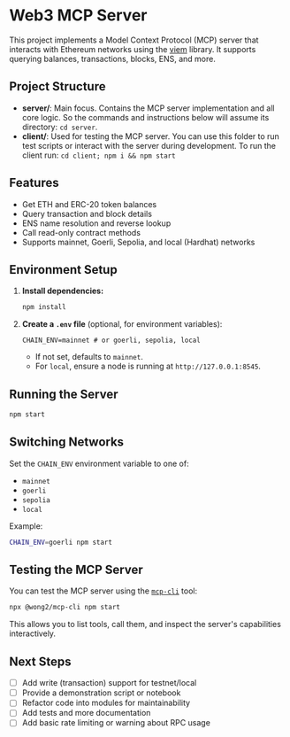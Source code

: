 # Web3 MCP Server

This project implements a Model Context Protocol (MCP) server that interacts with Ethereum networks using the [viem](https://viem.sh/) library. It supports querying balances, transactions, blocks, ENS, and more.

## Project Structure
- **server/**: Main focus. Contains the MCP server implementation and all core logic. So the commands and instructions below will assume its directory: `cd server`.
- **client/**: Used for testing the MCP server. You can use this folder to run test scripts or interact with the server during development. To run the client run: `cd client; npm i && npm start`

## Features
- Get ETH and ERC-20 token balances
- Query transaction and block details
- ENS name resolution and reverse lookup
- Call read-only contract methods
- Supports mainnet, Goerli, Sepolia, and local (Hardhat) networks

## Environment Setup

1. **Install dependencies:**
   ```bash
   npm install
   ```
2. **Create a `.env` file** (optional, for environment variables):
   ```env
   CHAIN_ENV=mainnet # or goerli, sepolia, local
   ```
   - If not set, defaults to `mainnet`.
   - For `local`, ensure a node is running at `http://127.0.0.1:8545`.

## Running the Server

```bash
npm start
```

## Switching Networks
Set the `CHAIN_ENV` environment variable to one of:
- `mainnet`
- `goerli`
- `sepolia`
- `local`

Example:
```bash
CHAIN_ENV=goerli npm start
```

## Testing the MCP Server
You can test the MCP server using the [`mcp-cli`](https://github.com/wong2/mcp-cli) tool:

```bash
npx @wong2/mcp-cli npm start
```

This allows you to list tools, call them, and inspect the server's capabilities interactively.

## Next Steps
- [ ] Add write (transaction) support for testnet/local
- [ ] Provide a demonstration script or notebook
- [ ] Refactor code into modules for maintainability
- [ ] Add tests and more documentation
- [ ] Add basic rate limiting or warning about RPC usage